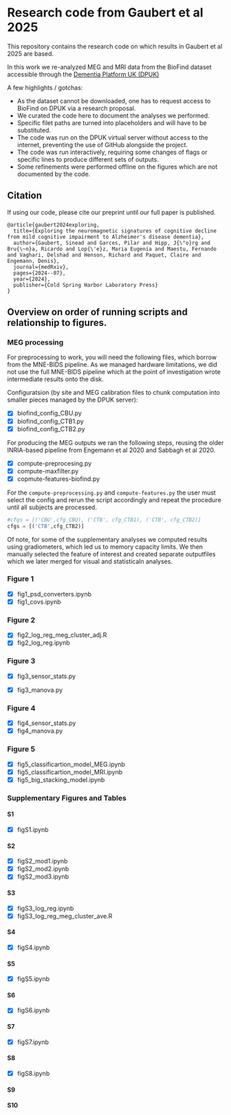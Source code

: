 # Research code from Gaubert et al 2025

This repository contains the research code on which results in Gaubert et al 2025 are based.

In this work we re-analyzed MEG and MRI data from the BioFind dataset accessible through the [Dementia Platform UK (DPUK)](https://portal.dementiasplatform.uk/)

A few highlights / gotchas:

- As the dataset cannot be downloaded, one has to request access to BioFind on DPUK via a research proposal.
- We curated the code here to document the analyses we performed.
- Specific filet paths are turned into placeholders and will have to be substituted.
- The code was run on the DPUK virtual server without access to the internet, preventing the use of GitHub alongside the project.
- The code was run interactively, requiring some changes of flags or specific lines to produce different sets of outputs.
- Some refinements were performed offline on the figures which are not documented by the code.

## Citation

If using our code, please cite our preprint until our full paper is published.

```
@article{gaubert2024exploring,
  title={Exploring the neuromagnetic signatures of cognitive decline from mild cognitive impairment to Alzheimer's disease dementia},
  author={Gaubert, Sinead and Garces, Pilar and Hipp, J{\"o}rg and Bru{\~n}a, Ricardo and Lop{\'e}z, Maria Eugenia and Maestu, Fernando and Vaghari, Delshad and Henson, Richard and Paquet, Claire and Engemann, Denis},
  journal={medRxiv},
  pages={2024--07},
  year={2024},
  publisher={Cold Spring Harbor Laboratory Press}
}
```

## Overview on order of running scripts and relationship to figures.

### MEG processing

For preprocessing to work, you will need the following files, which borrow from the MNE-BIDS pipeline. As we managed hardware limitations, we did not use the full MNE-BIDS pipeline which at the point of investigation wrote intermediate results onto the disk.

Configuratsion (by site and MEG calibration files to chunk computation into smaller pieces managed by the DPUK server):

- [x] biofind_config_CBU.py
- [x] biofind_config_CTB1.py
- [x] biofind_config_CTB2.py

For producing the MEG outputs we ran the following steps, reusing the older INRIA-based pipeline from Engemann et al 2020 and Sabbagh et al 2020.

- [x] compute-preprocesing.py
- [x] compute-maxfilter.py
- [x] copmute-features-biofind.py

For the ```compute-preprocessing.py``` and ```compute-features.py``` the user must select the config and rerun the script accordingly and repeat the procedure until all subjects are processed.

```python
#cfgs = [('CBU',cfg_CBU), ('CTB', cfg_CTB1), ('CTB', cfg_CTB2)]
cfgs = [('CTB',cfg_CTB2)]
```

Of note, for some of the supplementary analyses we computed results using gradiometers, which led us to memory capacity limits.
We then manually selected the feature of interest and created separate outputfiles which we later merged for visual and statisticaln analyses.

### Figure 1

- [x] fig1_psd_converters.ipynb
- [x] fig1_covs.ipynb

### Figure 2

- [x] fig2_log_reg_meg_cluster_adj.R
- [x] fig2_log_reg.ipynb

### Figure 3

- [x] fig3_sensor_stats.py
- [x] fig3_manova.py


### Figure 4

- [x] fig4_sensor_stats.py 
- [x] fig4_manova.py

### Figure 5

- [x] fig5_classificartion_model_MEG.ipynb
- [x] fig5_classificartion_model_MRI.ipynb
- [x] fig5_big_stacking_model.ipynb

### Supplementary Figures and Tables

#### S1

- [x] figS1.ipynb

#### S2

- [x] figS2_mod1.ipynb
- [x] figS2_mod2.ipynb
- [x] figS2_mod3.ipynb

#### S3

- [x] figS3_log_reg.ipynb
- [x] figS3_log_reg_meg_cluster_ave.R

#### S4

- [x] figS4.ipynb

#### S5

- [x] figS5.ipynb

#### S6

- [x] figS6.ipynb

#### S7

- [x] figS7.ipynb

#### S8

- [x] figS8.ipynb

#### S9

#### S10